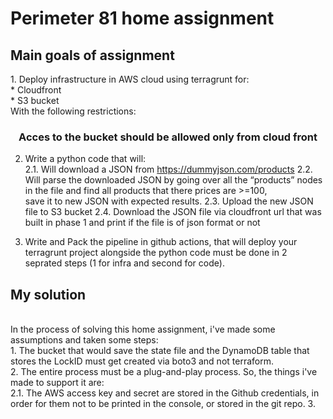 <h1>Perimeter 81 home assignment</h1>
<h2>Main goals of assignment</h2>
1. Deploy infrastructure in AWS cloud using terragrunt for: <br>
    * Cloudfront <br>
    * S3 bucket <br>
With the following restrictions: <br>
<b><div align="center"><h3>Acces to the bucket should be allowed only from cloud front</b></div></h3>

2. Write a python code that will: <br>
2.1. Will download a JSON from https://dummyjson.com/products
2.2. Will parse the downloaded JSON by going over all the “products” nodes in the file and find all products that there prices are >=100, <br>
save it to new JSON with expected results.
2.3. Upload the new JSON file to S3 bucket
2.4. Download the JSON file via cloudfront url that was built in phase 1 and print if the file is of json format or not

3. Write and Pack the pipeline in github actions, that will deploy your terragrunt project alongside the python code must be done in 2 seprated steps
(1 for infra and second for code).

<h2>My solution</h2><br>
In the process of solving this home assignment, i've made some assumptions and taken some steps:<br>
1. The bucket that would save the state file and the DynamoDB table that stores the LockID must get created via boto3 and not terraform. <br>
2. The entire process must be a plug-and-play process. So, the things i've made to support it are:<br>
2.1. The AWS access key and secret are stored in the Github credentials, in order for them not to be printed in the console, or stored in the git repo.
3. 